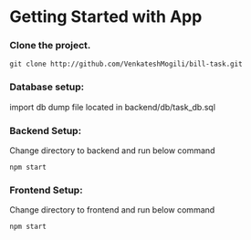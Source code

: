 # Getting Started with App

### Clone the project.

```git clone http://github.com/VenkateshMogili/bill-task.git```

### Database setup:
import db dump file located in backend/db/task_db.sql

### Backend Setup:
Change directory to backend and run below command

```npm start```

### Frontend Setup:
Change directory to frontend and run below command

```npm start```